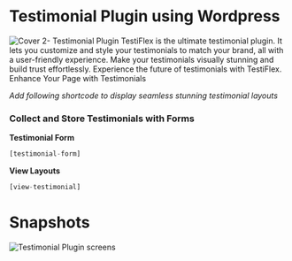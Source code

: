 # Testimonial Plugin using Wordpress

![Cover 2- Testimonial Plugin](https://github.com/nikisambari/Testimonial-Plugin/assets/51022485/b9f26b13-b892-4231-aa1e-f58cacc4755f)
TestiFlex is the ultimate testimonial plugin. It lets you customize and style your testimonials to match your brand, all with a user-friendly experience. Make your testimonials visually stunning and build trust effortlessly. Experience the future of testimonials with TestiFlex.
Enhance Your Page with Testimonials

_Add following shortcode to display seamless stunning testimonial layouts_

### Collect and Store Testimonials with Forms

**Testimonial Form**
```js
[testimonial-form]
```
**View Layouts**
```js
[view-testimonial]
```
# Snapshots

![Testimonial Plugin screens](https://github.com/nikisambari/Testimonial-Plugin/assets/51022485/ff130c02-38ec-4f90-abbc-084655d17e69)

